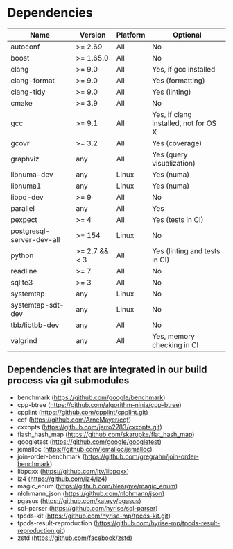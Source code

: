 # Dependencies

| Name                      | Version          | Platform |                              Optional |
| ------------------------- | ---------------- | -------- | ------------------------------------- |
| autoconf                  | >= 2.69          |    All   |                                    No |
| boost                     | >= 1.65.0        |    All   |                                    No |
| clang                     | >= 9.0           |    All   |                 Yes, if gcc installed |
| clang-format              | >= 9.0           |    All   |                      Yes (formatting) |
| clang-tidy                | >= 9.0           |    All   |                         Yes (linting) |
| cmake                     | >= 3.9           |    All   |                                    No |
| gcc                       | >= 9.1           |    All   | Yes, if clang installed, not for OS X |
| gcovr                     | >= 3.2           |    All   |                        Yes (coverage) |
| graphviz                  | any              |    All   |             Yes (query visualization) |
| libnuma-dev               | any              |    Linux |                            Yes (numa) |
| libnuma1                  | any              |    Linux |                            Yes (numa) |
| libpq-dev                 | >= 9             |    All   |                                    No |
| parallel                  | any              |    All   |                                   Yes |
| pexpect                   | >= 4             |    All   |                     Yes (tests in CI) |
| postgresql-server-dev-all | >= 154           |    Linux |                                    No |
| python                    | >= 2.7 && < 3    |    All   |         Yes (linting and tests in CI) |
| readline                  | >= 7             |    All   |                                    No |
| sqlite3                   | >= 3             |    All   |                                    No |
| systemtap                 | any              |    Linux |                                    No |
| systemtap-sdt-dev         | any              |    Linux |                                    No |
| tbb/libtbb-dev            | any              |    All   |                                    No |
| valgrind                  | any              |    All   |            Yes, memory checking in CI |


## Dependencies that are integrated in our build process via git submodules
- benchmark (https://github.com/google/benchmark)
- cpp-btree (https://github.com/algorithm-ninja/cpp-btree)
- cpplint (https://github.com/cpplint/cpplint.git)
- cqf (https://github.com/ArneMayer/cqf)
- cxxopts (https://github.com/jarro2783/cxxopts.git)
- flash_hash_map (https://github.com/skarupke/flat_hash_map)
- googletest (https://github.com/google/googletest)
- jemalloc (https://github.com/jemalloc/jemalloc)
- join-order-benchmark (https://github.com/gregrahn/join-order-benchmark)
- libpqxx (https://github.com/jtv/libpqxx)
- lz4 (https://github.com/lz4/lz4)
- magic_enum (https://github.com/Neargye/magic_enum)
- nlohmann_json (https://github.com/nlohmann/json)
- pgasus (https://github.com/kateyy/pgasus)
- sql-parser (https://github.com/hyrise/sql-parser)
- tpcds-kit (https://github.com/hyrise-mp/tpcds-kit.git)
- tpcds-result-reproduction (https://github.com/hyrise-mp/tpcds-result-reproduction.git)
- zstd (https://github.com/facebook/zstd)
